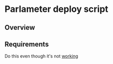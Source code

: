 # Parlameter deploy script

## Overview

## Requirements

Do this even though it's not [working](https://github.com/Unitech/pm2/issues/1887#issuecomment-327085935)
